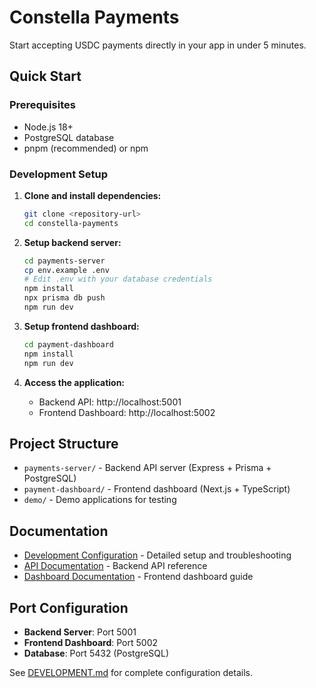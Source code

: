 # Constella Payments

Start accepting USDC payments directly in your app in under 5 minutes.

## Quick Start

### Prerequisites
- Node.js 18+ 
- PostgreSQL database
- pnpm (recommended) or npm

### Development Setup

1. **Clone and install dependencies:**
   ```bash
   git clone <repository-url>
   cd constella-payments
   ```

2. **Setup backend server:**
   ```bash
   cd payments-server
   cp env.example .env
   # Edit .env with your database credentials
   npm install
   npx prisma db push
   npm run dev
   ```

3. **Setup frontend dashboard:**
   ```bash
   cd payment-dashboard
   npm install
   npm run dev
   ```

4. **Access the application:**
   - Backend API: http://localhost:5001
   - Frontend Dashboard: http://localhost:5002

## Project Structure

- `payments-server/` - Backend API server (Express + Prisma + PostgreSQL)
- `payment-dashboard/` - Frontend dashboard (Next.js + TypeScript)
- `demo/` - Demo applications for testing

## Documentation

- [Development Configuration](./DEVELOPMENT.md) - Detailed setup and troubleshooting
- [API Documentation](./payments-server/README.md) - Backend API reference
- [Dashboard Documentation](./payment-dashboard/README.md) - Frontend dashboard guide

## Port Configuration

- **Backend Server**: Port 5001
- **Frontend Dashboard**: Port 5002  
- **Database**: Port 5432 (PostgreSQL)

See [DEVELOPMENT.md](./DEVELOPMENT.md) for complete configuration details.

